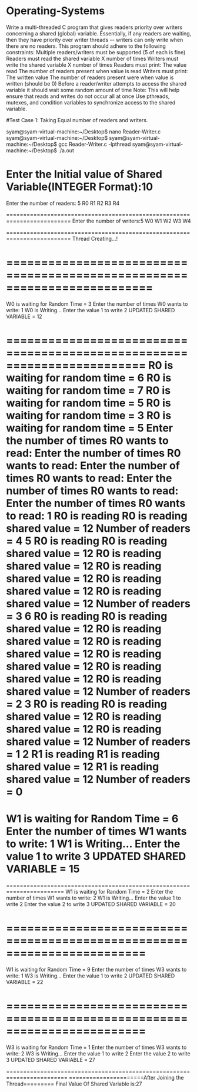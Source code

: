 # Operating-Systems
 Write a multi-threaded C program that gives readers priority over writers concerning a shared (global) variable. Essentially, if any readers are waiting, then they have priority over writer threads -- writers can only write when there are no readers. This program should adhere to the following constraints: 
    Multiple readers/writers must be supported (5 of each is fine) 
    Readers must read the shared variable X number of times 
    Writers must write the shared variable X number of times 
    Readers must print: 
        The value read 
        The number of readers present when value is read 
    Writers must print: 
        The written value 
        The number of readers present were when value is written (should be 0) 
    Before a reader/writer attempts to access the shared variable it should wait some random amount of time 
        Note: This will help ensure that reads and writes do not occur all at once 
    Use pthreads, mutexes, and condition variables to synchronize access to the shared variable.

#Test Case 1:  Taking Equal number of readers and writers.
    
syam@syam-virtual-machine:~/Desktop$ nano Reader-Writer.c
syam@syam-virtual-machine:~/Desktop$ 
syam@syam-virtual-machine:~/Desktop$ gcc Reader-Writer.c -lpthread
syam@syam-virtual-machine:~/Desktop$ ./a.out


Enter the Initial  value of Shared Variable(INTEGER Format):10
========================================================================
Enter the number of readers:
5
R0
R1
R2
R3
R4

=========================================================================
Enter the number of  writers:5
W0
W1
W2
W3
W4

=========================================================================
Thread Creating...!

=========================================================================
=======================================================================
W0 is waiting for Random Time = 3
Enter the number of times W0 wants to write:
1
W0 is Writing...
Enter the value 1 to write
2
UPDATED SHARED VARIABLE  = 12

========================================================================
R0 is waiting for random time = 6
R0 is waiting for random time = 7
R0 is waiting for random time = 5
R0 is waiting for random time = 3
R0 is waiting for random time = 5
Enter the number of times R0 wants to read:
Enter the number of times R0 wants to read:
Enter the number of times R0 wants to read:
Enter the number of times R0 wants to read:
Enter the number of times R0 wants to read:
1
R0 is reading
R0 is reading shared value = 12
Number of readers = 4
5
R0 is reading
R0 is reading shared value = 12
R0 is reading shared value = 12
R0 is reading shared value = 12
R0 is reading shared value = 12
R0 is reading shared value = 12
Number of readers = 3
6
R0 is reading
R0 is reading shared value = 12
R0 is reading shared value = 12
R0 is reading shared value = 12
R0 is reading shared value = 12
R0 is reading shared value = 12
R0 is reading shared value = 12
Number of readers = 2
3
R0 is reading
R0 is reading shared value = 12
R0 is reading shared value = 12
R0 is reading shared value = 12
Number of readers = 1
2
R1 is reading
R1 is reading shared value = 12
R1 is reading shared value = 12
Number of readers = 0
=======================================================================
W1 is waiting for Random Time = 6
Enter the number of times W1 wants to write:
1
W1 is Writing...
Enter the value 1 to write
3
UPDATED SHARED VARIABLE  = 15
========================================================================
=======================================================================
W1 is waiting for Random Time = 2
Enter the number of times W1 wants to write:
2
W1 is Writing...
Enter the value 1 to write
2
Enter the value 2 to write
3
UPDATED SHARED VARIABLE  = 20

========================================================================
=======================================================================
W1 is waiting for Random Time = 9
Enter the number of times W3 wants to write:
1
W3 is Writing...
Enter the value 1 to write
2
UPDATED SHARED VARIABLE  = 22

========================================================================
=======================================================================
W3 is waiting for Random Time = 1
Enter the number of times W3 wants to write:
2
W3 is Writing...
Enter the value 1 to write
2
Enter the value 2 to write
3
UPDATED SHARED VARIABLE  = 27

========================================================================
======================After Joining the Thread=========
Final Value Of Shared Variable is:27

